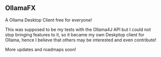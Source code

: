 OllamaFX
--
A Ollama Desktop Client free for everyone! 

This was supposed to be my tests with the Ollama4J API but I could not stop bringing features to it, so it became my own Deskptop client for Ollama, hence I believe that others may be interested and even contribute!

More updates and roadmaps soon!
